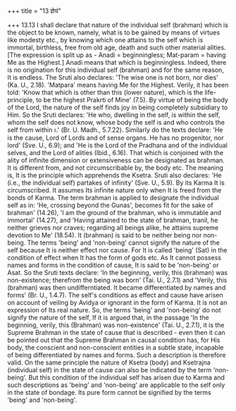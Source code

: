 +++
title = "13 ज्ञेयं"

+++
13.13 I shall declare that nature of the individual self (brahman) which is the object to be known, namely, what is to be gained by means of virtues like modesty etc., by knowing which one attains to the self which is immortal, birthless, free from old age, death and such other material alities. \[The expression is split up as - Anadi =
beginningless; Mat-param = having Me as the Highest.\] Anadi means that which is beginningless. Indeed, there is no origination for this individual self (brahman) and for the same reason, It is endless. The Sruti also declares: 'The wise one is not born, nor dies' (Ka. U.,
2.18). 'Matpara' means having Me for the Highest. Verily, it has been told: 'Know that which is other than this (lower nature), which is the life-principle, to be the highest Prakrti of Mine' (7.5). By virtue of being the body of the Lord, the nature of the self finds joy in being completely subsidiary to Him. So the Sruti declares: 'He who, dwelling in the self, is within the self, whom the self does not know, whose body the self is and who controls the self from within ৷৷.' (Br. U. Madh.,
5.7.22). Similarly do the texts declare: 'He is the cause, Lord of Lords and of sense organs. He has no progenitor, nor lord' (Sve. U., 6.9); and
'He is the Lord of the Pradhana and of the individual selves, and the Lord of alities (Ibid., 6.16). That which is conjoined with the ality of infinite dimension or extensiveness can be designated as brahman. It is different from, and not circumscribable by, the body etc. The meaning is, It is the principle which apprehends the Ksetra. Sruti also declares: 'He (i.e., the individual self) partakes of infinity' (Sve.
U., 5.9). By its Karma It is circumscribed. It assumes Its infinite nature only when It is freed from the bonds of Karma. The term brahman is applied to designate the individual self as in: 'He, crossing beyond the Gunas', becomes fit for the sake of brahman' (14.26), 'I am the ground of the brahman, who is immutable and immortal' (14.27), and
'Having attained to the state of brahman, tranil, he neither grieves nor craves; regarding all beings alike, he attains supreme devotion to Me'
(18.54). It (brahman) is said to be neither being nor non-being. The terms 'being' and 'non-being' cannot signify the nature of the self because It is neither effect nor cause. For It is called 'being' (Sat)
in the condition of effect when It has the form of gods etc. As It cannot possess names and forms in the condition of cause, It is said to be 'non-being' or Asat. So the Sruti texts declare: 'In the beginning,
verily, this (brahman) was non-existence; therefrom the being was born'
(Tai. U., 2.7.1) and 'Verily, this (brahman) was then undifferntiated.
It became differentiated by names and forms' (Br. U., 1.4.7). The self's conditions as effect and cause have arisen on account of veiling by Avidya or ignorant in the form of Karma. It is not an expression of Its real nature. So, the terms 'being' and 'non-being' do not signify the nature of the self, If it is argued that, in the passage 'In the beginning, verily, this (Brahman) was non-existence' (Tai. U., 2.7.1),
it is the Supreme Brahman in the state of cause that is described - even then it can be pointed out that the Supreme Brahman in causal condition has, for His body, the conscient and non-conscient entities in a subtle state, incapable of being differentiated by names and forms. Such a description is therefore valid. On the same principle the nature of Ksetra (body) and Ksetrajna (individual self) in the state of cause can also be indicated by the term 'non-being'. But this condition of the individual self has arisen due to Karma and such descriptions as 'being'
and 'non-being' are applicable to the self only in the state of bondage.
Its pure form cannot be signified by the terms 'being' and 'non-being'.

